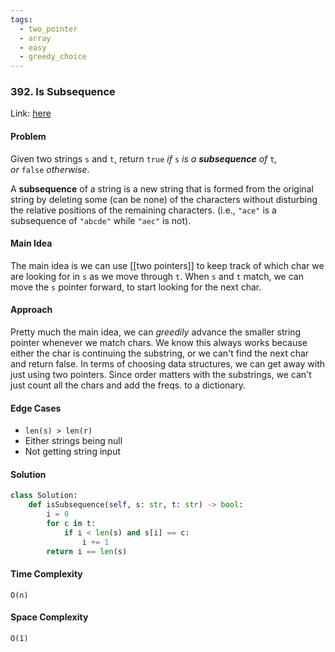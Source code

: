 ```yaml
---
tags:
  - two_pointer
  - array
  - easy
  - greedy_choice
---
```

### 392. Is Subsequence 

Link: [here](https://leetcode.com/problems/is-subsequence/description/)

#### Problem
Given two strings `s` and `t`, return `true` _if_ `s` _is a **subsequence** of_ `t`_, or_ `false` _otherwise_.

A **subsequence** of a string is a new string that is formed from the original string by deleting some (can be none) of the characters without disturbing the relative positions of the remaining characters. (i.e., `"ace"` is a subsequence of `"abcde"` while `"aec"` is not).

#### Main Idea
The main idea is we can use [[two pointers]] to keep track of which char we are looking for in `s` as we move through `t`. When `s` and `t` match, we can move the `s` pointer forward, to start looking for the next char.

#### Approach
Pretty much the main idea, we can *greedily* advance the smaller string pointer whenever we match chars. We know this always works because either the char is continuing the substring, or we can't find the next char and return false.
In terms of choosing data structures, we can get away with just using two pointers. Since order matters with the substrings, we can't just count all the chars and add the freqs. to a dictionary.

#### Edge Cases
- `len(s) > len(r)`
- Either strings being null
- Not getting string input

#### Solution
```python 
class Solution:
    def isSubsequence(self, s: str, t: str) -> bool:
        i = 0
        for c in t:
            if i < len(s) and s[i] == c:
                i += 1
        return i == len(s)
```

#### Time Complexity
`O(n)`

#### Space Complexity
`O(1)`

